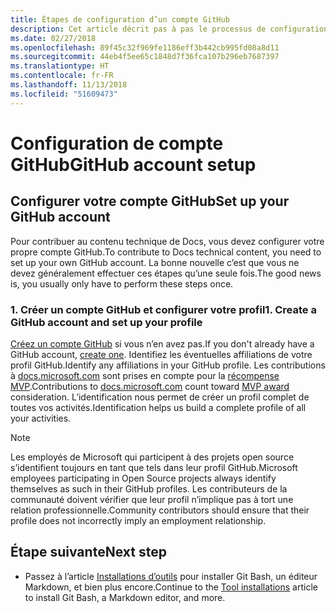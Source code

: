 ```yaml
---
title: Étapes de configuration d’un compte GitHub
description: Cet article décrit pas à pas le processus de configuration d’un compte GitHub, celui-ci étant nécessaire pour contribuer au contenu de docs.microsoft.com.
ms.date: 02/27/2018
ms.openlocfilehash: 89f45c32f969fe1186eff3b442cb995fd08a8d11
ms.sourcegitcommit: 44eb4f5ee65c1848d7f36fca107b296eb7687397
ms.translationtype: HT
ms.contentlocale: fr-FR
ms.lasthandoff: 11/13/2018
ms.locfileid: "51609473"
---
```

# <a name="github-account-setup"></a><span data-ttu-id="880db-103">Configuration de compte GitHub</span><span class="sxs-lookup"><span data-stu-id="880db-103">GitHub account setup</span></span>

## <a name="set-up-your-github-account"></a><span data-ttu-id="880db-104">Configurer votre compte GitHub</span><span class="sxs-lookup"><span data-stu-id="880db-104">Set up your GitHub account</span></span>

<span data-ttu-id="880db-105">Pour contribuer au contenu technique de Docs, vous devez configurer votre propre compte GitHub.</span><span class="sxs-lookup"><span data-stu-id="880db-105">To contribute to Docs technical content, you need to set up your own GitHub account.</span></span> <span data-ttu-id="880db-106">La bonne nouvelle c’est que vous ne devez généralement effectuer ces étapes qu’une seule fois.</span><span class="sxs-lookup"><span data-stu-id="880db-106">The good news is, you usually only have to perform these steps once.</span></span>

### <a name="1-create-a-github-account-and-set-up-your-profile"></a><span data-ttu-id="880db-107">1. Créer un compte GitHub et configurer votre profil</span><span class="sxs-lookup"><span data-stu-id="880db-107">1. Create a GitHub account and set up your profile</span></span>

<span data-ttu-id="880db-108">[Créez un compte GitHub](https://github.com/join) si vous n’en avez pas.</span><span class="sxs-lookup"><span data-stu-id="880db-108">If you don't already have a GitHub account, [create one](https://github.com/join).</span></span> <span data-ttu-id="880db-109">Identifiez les éventuelles affiliations de votre profil GitHub.</span><span class="sxs-lookup"><span data-stu-id="880db-109">Identify any affiliations in your GitHub profile.</span></span> <span data-ttu-id="880db-110">Les contributions à [docs.microsoft.com](https://docs.microsoft.com) sont prises en compte pour la [récompense MVP](https://mvp.microsoft.com).</span><span class="sxs-lookup"><span data-stu-id="880db-110">Contributions to [docs.microsoft.com](https://docs.microsoft.com) count toward [MVP award](https://mvp.microsoft.com) consideration.</span></span> <span data-ttu-id="880db-111">L’identification nous permet de créer un profil complet de toutes vos activités.</span><span class="sxs-lookup"><span data-stu-id="880db-111">Identification helps us build a complete profile of all your activities.</span></span>

>[!NOTE]
> <span data-ttu-id="880db-112">Les employés de Microsoft qui participent à des projets open source s’identifient toujours en tant que tels dans leur profil GitHub.</span><span class="sxs-lookup"><span data-stu-id="880db-112">Microsoft employees participating in Open Source projects always identify themselves as such in their GitHub profiles.</span></span> <span data-ttu-id="880db-113">Les contributeurs de la communauté doivent vérifier que leur profil n’implique pas à tort une relation professionnelle.</span><span class="sxs-lookup"><span data-stu-id="880db-113">Community contributors should ensure that their profile does not incorrectly imply an employment relationship.</span></span>

## <a name="next-step"></a><span data-ttu-id="880db-114">Étape suivante</span><span class="sxs-lookup"><span data-stu-id="880db-114">Next step</span></span>

* <span data-ttu-id="880db-115">Passez à l’article [Installations d’outils](get-started-setup-tools.md) pour installer Git Bash, un éditeur Markdown, et bien plus encore.</span><span class="sxs-lookup"><span data-stu-id="880db-115">Continue to the [Tool installations](get-started-setup-tools.md) article to install Git Bash, a Markdown editor, and more.</span></span>
